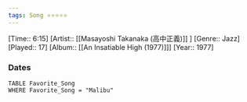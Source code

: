 ```yaml
---
tags: Song ⭐⭐⭐⭐⭐ 
---
```

[Time:: 6:15]
[Artist:: [[Masayoshi Takanaka (高中正義)]] ]
[Genre:: Jazz]
[Played:: 17]
[Album:: [[An Insatiable High (1977)]]]
[Year:: 1977]
### Dates
````dataview
TABLE Favorite_Song
WHERE Favorite_Song = "Malibu"
````